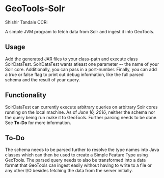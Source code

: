 # GeoTools-Solr
Shishir Tandale
CCRi

A simple JVM program to fetch data from Solr and ingest it into GeoTools.

## Usage
Add the generated JAR files to your class-path and execute class SolrDataTest.
SolrDataTest wants atleast one parameter -- the name of your Solr core.
Additionally, you can pass in a port-number. Finally, you can add a true or false
flag to print out debug information, like the full parsed schema and the
result of your query.

## Functionality
SolrDataTest can currently execute arbitrary queries on arbitrary Solr cores
running on the local machine. As of *June 16, 2016*, neither the schema nor the
query being run make it to GeoTools. Further parsing needs to be done. See **To-Do**
for more information.

## To-Do
The schema needs to be parsed further to resolve the type names into Java classes
which can then be used to create a Simple Feature Type using GeoTools. The parsed
query needs to also be transformed into a data format that GeoTools can ingest
easily without having to write to a file or any other I/O besides fetching the
data from the server initially.
